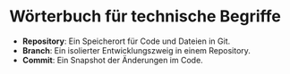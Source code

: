 # Wörterbuch für technische Begriffe

- **Repository**: Ein Speicherort für Code und Dateien in Git.
- **Branch**: Ein isolierter Entwicklungszweig in einem Repository.
- **Commit**: Ein Snapshot der Änderungen im Code.

